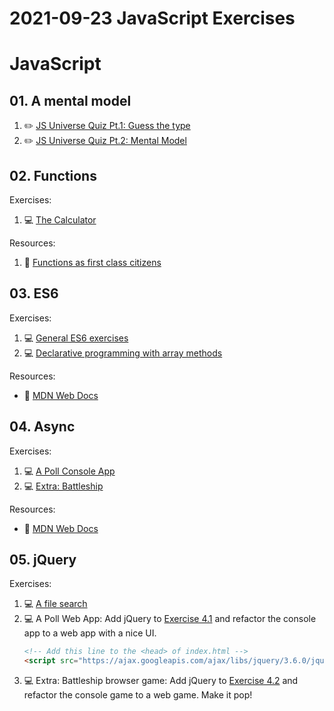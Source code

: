 # 2021-09-23 JavaScript Exercises


# JavaScript

## 01. A mental model

1. ✏️ [JS Universe Quiz Pt.1: Guess the type](https://davidvangompel.typeform.com/to/Tp5QYVEF)
2. ✏️ [JS Universe Quiz Pt.2: Mental Model](https://davidvangompel.typeform.com/to/YBlqIPWk)

## 02. Functions

Exercises:

1. 💻 [The Calculator](./exercises/02-functions)

Resources:

1. 📄 [Functions as first class citizens]('./exercises/02-functions/reference.js')

## 03. ES6

Exercises:

1. 💻 [General ES6 exercises](./exercises/03-es6)
2. 💻 [Declarative programming with array methods](./exercises/03-es6-arrays)


Resources:

- 📄  [MDN Web Docs](https://developer.mozilla.org/en-US/docs/Web/JavaScript)

## 04. Async

Exercises:

1. 💻 [A Poll Console App](./exercises/04-async)
2. 💻 [Extra: Battleship](./exercises/04-async-extra)

Resources:

- 📄  [MDN Web Docs](https://developer.mozilla.org/en-US/docs/Web/API/Fetch_API/Using_Fetch)


## 05. jQuery

Exercises:

1. 💻  [A file search](./exercises/05-jquery)
2. 💻  A Poll Web App: Add jQuery to [Exercise 4.1](./exercises/04-async) and refactor the console app to a web app with a nice UI.
    ```html
    <!-- Add this line to the <head> of index.html -->
    <script src="https://ajax.googleapis.com/ajax/libs/jquery/3.6.0/jquery.min.js" async></script>
    ```
3. 💻  Extra: Battleship browser game: Add jQuery to [Exercise 4.2](./exercises/04-async-extra) and refactor the console game to a web game. Make it pop!